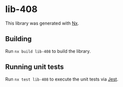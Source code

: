 # lib-408

This library was generated with [Nx](https://nx.dev).

## Building

Run `nx build lib-408` to build the library.

## Running unit tests

Run `nx test lib-408` to execute the unit tests via [Jest](https://jestjs.io).
